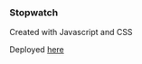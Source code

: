 ### Stopwatch

Created with Javascript and CSS

Deployed [here](https://stopwatch-js.herokuapp.com/)
